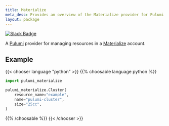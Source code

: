 ```yaml
---
title: Materialize
meta_desc: Provides an overview of the Materialize provider for Pulumi.
layout: package
---
```


[![Slack Badge](https://img.shields.io/badge/Join%20us%20on%20Slack!-blueviolet?style=flat&logo=slack&link=https://materialize.com/s/chat)](https://materialize.com/s/chat)

A [Pulumi](https://pulumi.com) provider for managing resources in a [Materialize](https://materialize.com/) account.

## Example

{{< chooser language "python" >}}
{{% choosable language python %}}

```python
import pulumi_materialize

pulumi_materialize.Cluster(
    resource_name="example",
    name="pulumi-cluster",
    size="25cc",
)
```

{{% /choosable %}}
{{< /chooser >}}
